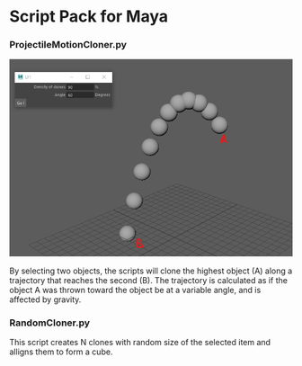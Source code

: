 # Script Pack for Maya


### ProjectileMotionCloner.py
![alt text](https://raw.githubusercontent.com/alessiopece/mayascripts/master/images/TrajClon.png)

By selecting two objects, the scripts will clone the highest object (A) along a trajectory that reaches the second (B). The trajectory is calculated as if the object A was thrown toward the object be at a variable angle, and is affected by gravity.

### RandomCloner.py

This script creates N clones with random size of the selected item and alligns them to form a cube.
